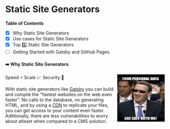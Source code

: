 # Static Site Generators

**Table of Contents**
- [x] Why Static Site Generators
- [x] Use cases for Static Site Generators
- [x] Top 5️⃣ Static Site Generators
- [ ] Getting Started with Gatsby and GitHub Pages.

#### ➡️ Why Static Site Generators
<img align="right" width="150" height="150" src="https://github.com/pinapelkod/tech-notes/blob/main/imgs/mark_data_safe.png">

Speed ⚡ Scale 📈 Security 🔐

With static site generators like [Gatsby](https://www.gatsbyjs.com/why-gatsby/) you can build and compile the "fastest websites on the web even faster". No calls to the database, no generating HTML, and by using a [CDN](https://www.cloudflare.com/learning/cdn/what-is-a-cdn/) to replicate your files, you can get access to your content even faster. Adittionally, there are less vulnerabilities to worry about atleast when compared to a CMS solution.

<!--[Gatsby Use Cases](https://www.gatsbyjs.com/use-cases/) -->
<!--[Gatsby with WordPress and Markdown](https://www.gatsbyjs.com/how-it-works/data-from-anywhere/) -->

<!-- [Top 5 Static Site Generators](https://jamstack.org/generators/) -->
<!-- Next.js, Hugo, Gatsby, Jekyll, Nuxt-->
<!-- [Top 5 Static Site Generators](https://scotch.io/tutorials/top-10-static-site-generators-in-2020) -->
<!-- [Starter Blog](https://www.gatsbyjs.com/starters/gatsbyjs/gatsby-starter-blog/) -->
<!-- [Adding Google Analytics](https://www.mariokandut.com/how-to-add-google-analytics-in-gatsby/) -->


